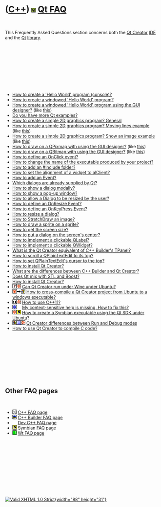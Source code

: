 



 

 

 

 

 

([C++](Cpp.htm)) ![Qt](PicQt.png) [Qt FAQ](CppQtFaq.htm)
========================================================

 

This Frequently Asked Questions section concerns both the [Qt
Creator](CppQtCreator.htm) [IDE](CppIde.htm) and the [Qt](CppQt.htm)
[library](CppLibrary.htm).

 

 

 

 

 

-   [How to create a 'Hello World' program
    (console)?](CppQtHelloWorldConsole.htm)
-   [How to create a windowed 'Hello World'
    program?](CppQtHelloWorldWindowed.htm)
-   [How to create a windowed 'Hello World' program using the GUI
    designer?](CppQtHelloWorldWindowedGui.htm) (like
    [this](CppQtHelloWorldWindowedGui9.png))
-   [Do you have more Qt examples?](CppQtExample.htm)
-   [How to create a simple 2D graphics program?
    General](CppQt2dGraphics.htm)
-   [How to create a simple 2D graphics program? Moving lines
    example](CppQtMovingLine.htm) (like [this](CppQtMovingLine.png))
-   [How to create a simple 2D graphics program? Show an image
    example](CppQtPixmap.htm) (like [this](CppQtPixmap.png))
-   [How to draw on a QPixmap with using the GUI
    designer?](CppQtPixmapDrawGui.htm) (like
    [this](CppQtPixmapDrawGui.png))
-   [How to draw on a QBitmap with using the GUI
    designer?](CppQtBitmapDrawGui.htm) (like
    [this](CppQtBitmapDrawGui.png))
-   [How to define an OnClick event?](CppQtHelloWorldGui.htm)
-   [How to change the name of the executable produced by your
    project?](CppQtExeName.htm)
-   [How to add an \#include folder?](CppQtAddInclude.htm)
-   [How to set the alignment of a widget to
    alClient?](CppQtAlClient.htm)
-   [How to add an Event?](CppQtAddEvent.htm)
-   [Which dialogs are already supplied by Qt?](CppQtDialog.htm)
-   [How to show a dialog modally?](CppQtShowModal.htm)
-   [How to show a pop-up window?](CppQtShowModal.htm)
-   [How to allow a Dialog to be resized by the
    user?](CppQtAllowResize.htm)
-   [How to define an OnResize Event?](CppQtExample10.htm)
-   [How to define an OnKeyPress Event?](CppQtOnKeyPress.htm)
-   [How to resize a dialog?](CppQtResizeDialog.htm)
-   [How to StretchDraw an image?](CppQtStretchDraw.htm)
-   [How to draw a sprite on a sprite?](CppQtSpriteOnSprite.htm)
-   [How to get the screen size?](CppQtGetScreenSize.htm)
-   [How to put a dialog on the screen's
    center?](CppQtDialogOnScreenCenter.htm)
-   [How to implement a clickable QLabel?](CppQtClickableLabel.htm)
-   [How to implement a clickable QWidget?](CppQtClickableQWidget.htm)
-   [What is the Qt Creator equivalent of C++ Builder's
    TPanel?](CppQtTPanel.htm)
-   [How to scroll a QPlainTextEdit to its
    top?](CppQPlainTextEditMoveCursorToStart.htm)
-   [How to set QPlainTextEdit's cursor to the
    top?](CppQPlainTextEditMoveCursorToStart.htm)
-   [How to install Qt Creator?](CppQtCreatorInstall.htm)
-   [What are the differences between C++ Builder and Qt
    Creator?](CppCompareCppBuilderAndQtCreator.htm)
-   [Does Qt mix with STL and Boost?](CppQtMixWithStl.htm)
-   [How to install Qt Creator?](CppQtCreatorInstall.htm)
-   ![Wine](PicWine.png)![Ubuntu](PicUbuntu.png) [Can Qt Creator run
    under Wine under Ubuntu?](CppQtCreatorWineUbuntu.htm)
-   ![Ubuntu](PicUbuntu.png)![to](PicTo.png)![Windows](PicWindows.png)
    [How to cross-compile a Qt Creator project from Ubuntu to a windows
    executable?](CppQtCrosscompileToWindows.htm)
-   ![C++11](PicCpp11.png)![Ubuntu](PicUbuntu.png) [How to use
    C++11?](CppQtCpp11.htm)
-   ![Kubuntu](PicKubuntu.png)![ ](PicSpacer.png) [My context-sensitive
    help is missing. How to fix
    this?](CppQtCreatorContextSensitiveHelpMissing.htm)
-   ![Ubuntu](PicUbuntu.png)![Symbian](PicSymbian.png) [How to create a
    Symbian executable using the Qt SDK under
    Ubuntu?](CppCreateSymbianExecutableQtSdkUbuntu.htm)
-   ![Windows](PicWindows.png)![VirtualBox](PicVirtualBox.png)![Ubuntu](PicUbuntu.png)
    [Qt Creator differences between Run and Debug
    modes](CppQtCreatorDifferences.htm)
-   [How to use Qt Creator to compile C code?](CppCompilerC.htm)

 

 

 

 

 

Other FAQ pages
---------------

 

-   ![C++98](PicCpp98.png) [C++ FAQ page](CppFaq.htm)
-   ![C++ Builder](PicCppBuilder.png) [C++ Builder FAQ
    page](CppBuilderFaq.htm)
-   ![ ](PicSpacer.png) [Dev C++ FAQ page](CppDevCppFaq.htm)
-   ![Symbian](PicSymbian.png) [Symbian FAQ page](CppSymbianFaq.htm)
-   ![Wt](PicWt.png) [Wt FAQ page](CppWtFaq.htm)

 

 

 

 

 





 

[![Valid XHTML 1.0 Strict](valid-xhtml10.png){width="88"
height="31"}](http://validator.w3.org/check?uri=referer)
